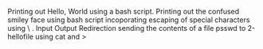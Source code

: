 Printing out Hello, World using a bash script.  Printing out the confused smiley face using bash script incoporating escaping of special characters using \ .  Input Output Redirection sending the contents of a file psswd to 2-hellofile using cat and >
